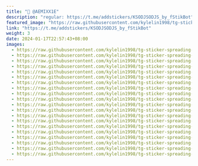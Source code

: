 ```yaml
---
title: "🖤 @AEMIXX1E"
description: "regular: https://t.me/addstickers/KSODJSODJS_by_fStikBot"
featured_image: "https://raw.githubusercontent.com/kylelin1998/tg-sticker-spreading-worldwide-images/main/img/376fe6d3-1fb4-4b4c-8a5e-243d6d9416ea.jpg"
link: "https://t.me/addstickers/KSODJSODJS_by_fStikBot"
weight: 3
date: 2024-01-17T22:57:43+08:00
images:
  - https://raw.githubusercontent.com/kylelin1998/tg-sticker-spreading-worldwide-images/main/img/376fe6d3-1fb4-4b4c-8a5e-243d6d9416ea.jpg
  - https://raw.githubusercontent.com/kylelin1998/tg-sticker-spreading-worldwide-images/main/img/6f1e0d1e-3687-4cc0-be33-a09ab8ed31c1.jpg
  - https://raw.githubusercontent.com/kylelin1998/tg-sticker-spreading-worldwide-images/main/img/46ee13d2-0c7f-40cd-bf16-6f508421b6bd.jpg
  - https://raw.githubusercontent.com/kylelin1998/tg-sticker-spreading-worldwide-images/main/img/2fdfda79-dcbd-4508-ad02-64b1233672a0.jpg
  - https://raw.githubusercontent.com/kylelin1998/tg-sticker-spreading-worldwide-images/main/img/5e82f68d-9783-4316-9c80-9298500b4d9e.jpg
  - https://raw.githubusercontent.com/kylelin1998/tg-sticker-spreading-worldwide-images/main/img/f80146b8-3d5b-4102-85f5-136ca697d4cc.jpg
  - https://raw.githubusercontent.com/kylelin1998/tg-sticker-spreading-worldwide-images/main/img/5cc7fcd0-d22f-437c-8326-993126199a44.jpg
  - https://raw.githubusercontent.com/kylelin1998/tg-sticker-spreading-worldwide-images/main/img/1bbf3e41-ba9e-4f9e-8143-e45d70515107.jpg
  - https://raw.githubusercontent.com/kylelin1998/tg-sticker-spreading-worldwide-images/main/img/a35cdc72-f42a-4571-be34-8a858d3000a8.jpg
  - https://raw.githubusercontent.com/kylelin1998/tg-sticker-spreading-worldwide-images/main/img/b2a98339-5008-4a32-b306-9902cf23abfb.jpg
  - https://raw.githubusercontent.com/kylelin1998/tg-sticker-spreading-worldwide-images/main/img/f1760372-77c1-4eea-8911-7aba7adcaf91.jpg
  - https://raw.githubusercontent.com/kylelin1998/tg-sticker-spreading-worldwide-images/main/img/148eee0d-45d8-4b34-b7fd-a7b3cbc3dc2b.jpg
  - https://raw.githubusercontent.com/kylelin1998/tg-sticker-spreading-worldwide-images/main/img/5109fe4e-9b6b-46b6-af45-8f80c19a83b4.jpg
  - https://raw.githubusercontent.com/kylelin1998/tg-sticker-spreading-worldwide-images/main/img/0078d9d7-4d48-4061-8575-94a3c744db4e.jpg
  - https://raw.githubusercontent.com/kylelin1998/tg-sticker-spreading-worldwide-images/main/img/9beb2480-90cc-4477-8336-b533b75c883b.jpg
  - https://raw.githubusercontent.com/kylelin1998/tg-sticker-spreading-worldwide-images/main/img/f8aa7353-5e67-46a3-adf5-c08ffbcc5604.jpg
  - https://raw.githubusercontent.com/kylelin1998/tg-sticker-spreading-worldwide-images/main/img/672aa7f7-cc6e-4c84-97bd-3dd0ad731334.jpg
  - https://raw.githubusercontent.com/kylelin1998/tg-sticker-spreading-worldwide-images/main/img/53a46bcf-467e-49e3-84d9-c5c38381efbd.jpg
  - https://raw.githubusercontent.com/kylelin1998/tg-sticker-spreading-worldwide-images/main/img/4ad495cf-2c67-406f-8eb5-aaa6899f9196.jpg
  - https://raw.githubusercontent.com/kylelin1998/tg-sticker-spreading-worldwide-images/main/img/39062a76-58e8-4142-908a-b041e410639f.jpg
---
```

